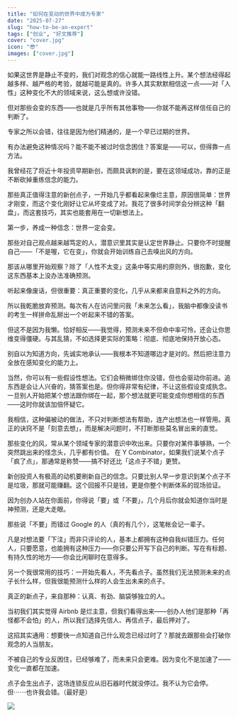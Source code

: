 ```yaml
---
title: "如何在变动的世界中成为专家"
date: "2025-07-27"
slug: "how-to-be-an-expert"
tags: ["创业", "好文推荐"]
cover: "cover.jpg"
icon: "😎"
images: ["cover.jpg"]
---
```

如果这世界是静止不变的，我们对观念的信心就能一路线性上升。某个想法经得起越多样、越严格的考验，就越可能是真的。许多人其实默默相信这一点——对「人性」这种变化不大的领域来说，这么想或许没错。



但对那些会变的东西——也就是几乎所有其他事物——你就不能再这样信任自己的判断了。



专家之所以会错，往往是因为他们精通的，是一个早已过期的世界。



有办法避免这种情况吗？能不能不被过时信念困住？答案是——可以，但得靠一点方法。



我曾经花了将近十年投资早期新创，而颇具讽刺的是，要在这领域成功，靠的正是不断砍掉重练信念的能力。



那些真正值得注意的新创点子，一开始几乎都看起来像烂主意，原因很简单：世界才刚变，而这个变化刚好让它从坏变成了对。我花了很多时间学会分辨这种「翻盘」，而这套技巧，其实也能套用在一切新想法上。



第一步，养成一种信念：世界一定会变。



那些对自己观点越来越笃定的人，潜意识里其实是认定世界静止。只要你不时提醒自己——「不是喔，它在变」，你就会开始训练自己去嗅出风的方向。



那该从哪里开始观察？除了「人性不太变」这条中等实用的原则外，很抱歉，变化这东西基本上没办法准确预测。



听起来像废话，但很重要：真正重要的变化，几乎从来都来自意料之外的方向。



所以我乾脆放弃预测。每次有人在访问里问我「未来怎么看」，我脑中都像没读书的考生一样拼命乱掰出一个听起来不错的答案。



但这不是因为我懒。恰好相反——我觉得，预测未来不但命中率可怜，还会让你思维变得僵硬。与其乱猜，不如选择更实际的策略：彻底、彻底地保持开放心态。



别自以为知道方向，先诚实地承认——我根本不知道哪边才是对的。然后把注意力全放在感知变化的能力上。



当然，你可以有一些假设性想法。它们会稍微绑住你没错，但也会驱动你前进。追东西是会让人兴奋的，猜答案也是。但你得非常有纪律，不让这些假设变成执念。
一旦别人开始把某个想法跟你绑在一起，那个想法就更可能变成你想相信的东西——这时你就该加倍怀疑它。



我相信，这种偏被动的做法，不只对判断想法有帮助，连产出想法也一样管用。真正的诀窍不是「刻意去想」，而是解决问题时，不打断那些莫名冒出来的直觉。



那些变化的风，常从某个领域专家的潜意识中吹出来。只要你对某件事够熟，一个突然跳出来的怪念头，几乎都有价值。
在 Y Combinator，如果我们说某个点子「疯了点」，那通常是称赞——搞不好还比「这点子不错」更赞。



新创投资人有极高的动机要刷新自己的信念。只要比别人早一步意识到某个点子不是垃圾，那就可能赚翻。这个回报不只是钱，更是你整个判断体系的现场验证。



因为创办人站在你面前，你得说「要」或「不要」，几个月后你就会知道你当时是神预测，还是大走眼。



那些说「不要」而错过 Google 的人（真的有几个），这笔帐会记一辈子。



凡是对想法要「下注」而非只评论的人，基本上都拥有这种自我纠错压力。任何人，只要愿意，也能拥有这种压力——你只要公开写下自己的判断。写在有标题、有持久性的地方——你会比闲聊时在意得多。



另一个我很常用的技巧：一开始先看人，不先看点子。虽然我们无法预测未来的点子长什么样，但我很能预测什么样的人会生出未来的点子。



真正的新点子，来自那种：认真、有劲、脑袋够独立的人。



当初我们其实觉得 Airbnb 是烂主意，但我们看得出来——创办人他们是那种「再怪都不会怕」的人，所以我们选择先信人、再信点子，最后押对了。



这招其实通用：想要快一点知道自己什么观念已经过时了？那就去跟那些会打破你观念的人当朋友。



不被自己的专业反困住，已经够难了，而未来只会更难。因为变化不是加速了——变化一直都在加速。



点子会生出点子，这场连锁反应从旧石器时代就没停过。我不认为它会停。
但⋯⋯也许我会错。（最好是）




![](https://prod-files-secure.s3.us-west-2.amazonaws.com/112d0858-5090-4d34-a606-b75eb8d65fd2/46476355-9cf3-4e99-9b7a-3531bc426380/1000202064.png?X-Amz-Algorithm=AWS4-HMAC-SHA256&X-Amz-Content-Sha256=UNSIGNED-PAYLOAD&X-Amz-Credential=ASIAZI2LB466XUZRI5BK%2F20250911%2Fus-west-2%2Fs3%2Faws4_request&X-Amz-Date=20250911T043539Z&X-Amz-Expires=3600&X-Amz-Security-Token=IQoJb3JpZ2luX2VjEJT%2F%2F%2F%2F%2F%2F%2F%2F%2F%2FwEaCXVzLXdlc3QtMiJHMEUCIQDUZKykqrKtaJ6IjVEewiq57r%2B7rzYtqeluHlgaMIWjggIgL665RSMt7EguHtaa0GV2odUmvyuyMWSDyDEuw1H8WGcqiAQI%2Ff%2F%2F%2F%2F%2F%2F%2F%2F%2F%2FARAAGgw2Mzc0MjMxODM4MDUiDKJW0vHg%2FlMSgucKfSrcAwqvtikdLdyU8pPJml9AJHqJP7FE7FzN03%2FITwIEJ1I%2BN4EMgtXEN2F5JZZGfAt2cXVR3iwbsukR7Pu%2FeUkYAYolNTFBp6d%2FZnw3nvNSbUTj1l0mlw51SlO3hYTw7k%2BpMc9z60v1xb6eqHI4k1nZwdOu2pCwBtFiqr4NwWzYdV5CCbZf86CMARgbYt2rBFFi70y9OkQKHA4siNjzKtLptlJmX0MMqIcg15ioE5M3m3xIC0mKHvaa%2FMw9Ih2MLh72rfzhdi%2FreH6Ah2PzRW3t%2BqKXOHxaR1Hgsthz6kvrtFgpdGMnYprSL7PaeWqMrJNCitMpQKLRSVtGrFE6K6d7vRcN5ODc7C7mmVbJgJ%2F8E8sWLXM3880ylWM9KSr7T31RqDybV8SpaB1dMDCwTrCp%2Bqj7c3tpVi8wrJozb0U%2BCuEFe3M4xI01vEzeb3%2B%2FtQ5kvln2anwSPQgThhd54uF1oh1Tv1wTplfr5MAQood6c2iF4MxazAr4zpyH1JmpuLCNoGqHv8iQMMHpSYKbxOSKKjl09nxxE7ohmjGgmK%2BhqyWOiOHcNWEZY0HL7rKCADC0fqWWLKxNrPXo%2BqjacugVjdpf3fb3h5LZYlL6v8DYk7ENbtq4dHW7ybZKtTv1MKeLicYGOqUBl3RU8EYW%2B4MjNsSyvsXzp9SGb6cwbETd9nP9LT2Z6oWV3MgpOjek1bz9NNpcr%2Fkd8HUA3hFaNDj0ZEfm1N3WxJz5ETlLoNLmAItJAu066FSHF1lC2TTuuBf0jPMcG26LMyJw%2FK%2Fd20222NdEmbsW33gcUX5E9DFbXC8Pg1%2Br%2BtWwkd0sDd35g31wOfKMWjq7xtfANqT6Hw64Kj0E3xbJ6WLWhiMf&X-Amz-Signature=9e5bb4f21a0cdd5ef4a5a8e79375621822b9766455190f838a646fc86af7ae02&X-Amz-SignedHeaders=host&x-amz-checksum-mode=ENABLED&x-id=GetObject)

